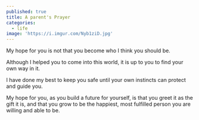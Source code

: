 ```yaml
---
published: true
title: A parent's Prayer
categories:
  - life
image: 'https://i.imgur.com/Nyb1ziD.jpg'
---
```

My hope for you
is not that you become
who I think 
you should be.

Although I helped you
to come into this world,
it is up to you
to find your own way in it.

I have done my best
to keep you safe
until your own instincts
can protect and guide you.

My hope for you,
as you build a future
for yourself,
is that you greet it
as the gift it is,
and that you grow to be
the happiest, 
most fulfilled person
you are willing 
and able to be.
